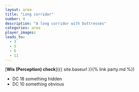 ```yaml
---
layout: area
title: "Long corridor"
number: 4
description: "A long corridor with buttresses"
categories: area
player_images:
leads_to:
  - 3
  - 5
  - 6
  - 11
---
```



[**Wis (Perception) check**]({{ site.baseurl }}{% link party.md %})
* DC 18 something hidden
* DC 10 something obvious

